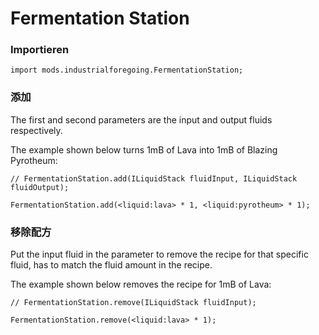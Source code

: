 # Fermentation Station

### Importieren

```zenscript
import mods.industrialforegoing.FermentationStation;
```

### 添加

The first and second parameters are the input and output fluids respectively.

The example shown below turns 1mB of Lava into 1mB of Blazing Pyrotheum:

```zenscript
// FermentationStation.add(ILiquidStack fluidInput, ILiquidStack fluidOutput);

FermentationStation.add(<liquid:lava> * 1, <liquid:pyrotheum> * 1);
```

### 移除配方

Put the input fluid in the parameter to remove the recipe for that specific fluid, has to match the fluid amount in the recipe.

The example shown below removes the recipe for 1mB of Lava:

```zenscript
// FermentationStation.remove(ILiquidStack fluidInput);

FermentationStation.remove(<liquid:lava> * 1);
```
